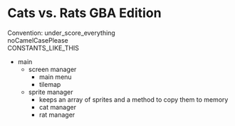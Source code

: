# Cats vs. Rats GBA Edition

Convention: under_score_everything  
noCamelCasePlease  
CONSTANTS_LIKE_THIS

* main  
    * screen manager  
        * main menu  
        * tilemap  
    * sprite manager  
        * keeps an array of sprites and a method to copy them to memory  
        * cat manager  
        * rat manager  